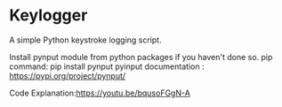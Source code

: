 # Keylogger
A simple Python keystroke logging script.

Install pynput module from python packages if you haven't done so.
pip command: pip install pynput
pyinput documentation : https://pypi.org/project/pynput/

Code Explanation:https://youtu.be/bqusoFGgN-A
